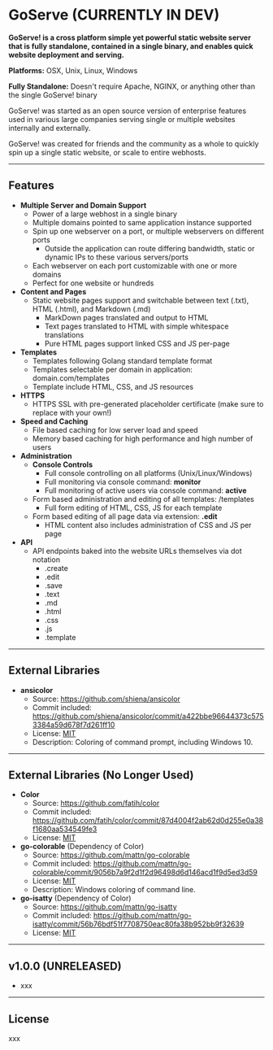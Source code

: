 

GoServe (CURRENTLY IN DEV)
=======

**GoServe! is a cross platform simple yet powerful static website server that is fully standalone, contained in a single binary, and enables quick website deployment and serving.**

**Platforms:**
OSX, Unix, Linux, Windows

**Fully Standalone:**
Doesn't require Apache, NGINX, or anything other than the single GoServe! binary

GoServe! was started as an open source version of enterprise features used in various large companies serving single or multiple websites internally and externally.

GoServe! was created for friends and the community as a whole to quickly spin up a single static website, or scale to entire webhosts.

***

Features
--------

 * **Multiple Server and Domain Support**
   * Power of a large webhost in a single binary
   * Multiple domains pointed to same application instance supported
   * Spin up one webserver on a port, or multiple webservers on different ports
     * Outside the application can route differing bandwidth, static or dynamic IPs to these various servers/ports
   * Each webserver on each port customizable with one or more domains
   * Perfect for one website or hundreds
 * **Content and Pages**
   * Static website pages support and switchable between text (.txt), HTML (.html), and Markdown (.md)
     * MarkDown pages translated and output to HTML
     * Text pages translated to HTML with simple whitespace translations
     * Pure HTML pages support linked CSS and JS per-page
 * **Templates**
   * Templates following Golang standard template format
   * Templates selectable per domain in application: domain.com/templates
   * Template include HTML, CSS, and JS resources
 * **HTTPS**
   * HTTPS SSL with pre-generated placeholder certificate (make sure to replace with your own!)
 * **Speed and Caching**
   * File based caching for low server load and speed
   * Memory based caching for high performance and high number of users
 * **Administration**
   * **Console Controls**
 	 * Full console controlling on all platforms (Unix/Linux/Windows)
 	 * Full monitoring via console command: **monitor**
 	 * Full monitoring of active users via console command: **active**
   * Form based administration and editing of all templates: /templates
     * Full form editing of HTML, CSS, JS for each template
   * Form based editing of all page data via extension: **.edit**
     * HTML content also includes administration of CSS and JS per page
 * **API**
   * API endpoints baked into the website URLs themselves via dot notation
     * .create
     * .edit
     * .save
     * .text
     * .md
     * .html
     * .css
     * .js
     * .template

***

External Libraries
------------------

 * **ansicolor**
   * Source: https://github.com/shiena/ansicolor
   * Commit included: https://github.com/shiena/ansicolor/commit/a422bbe96644373c5753384a59d678f7d261ff10
   * License: [MIT](https://en.wikipedia.org/wiki/MIT_License)
   * Description: Coloring of command prompt, including Windows 10.

***

External Libraries (No Longer Used)
-----------------------------------

 * **Color**
   * Source: https://github.com/fatih/color
   * Commit included: https://github.com/fatih/color/commit/87d4004f2ab62d0d255e0a38f1680aa534549fe3
   * License: [MIT](https://en.wikipedia.org/wiki/MIT_License)
 * **go-colorable** (Dependency of Color)
   * Source: https://github.com/mattn/go-colorable
   * Commit included: https://github.com/mattn/go-colorable/commit/9056b7a9f2d1f2d96498d6d146acd1f9d5ed3d59
   * License: [MIT](https://en.wikipedia.org/wiki/MIT_License)
   * Description: Windows coloring of command line.
 * **go-isatty** (Dependency of Color)
   * Source: https://github.com/mattn/go-isatty
   * Commit included: https://github.com/mattn/go-isatty/commit/56b76bdf51f7708750eac80fa38b952bb9f32639
   * License: [MIT](https://en.wikipedia.org/wiki/MIT_License)

***

v1.0.0 (UNRELEASED)
------

 * xxx

***

License
-------

xxx
